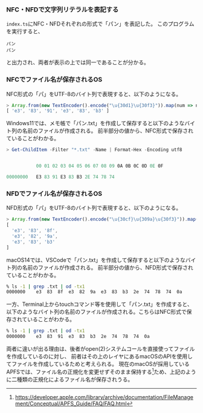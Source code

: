 ### NFC・NFDで文字列リテラルを表記する

`index.ts`にNFC・NFDそれぞれの形式で「パン」を表記した。
このプログラムを実行すると、

```
パン
パン
```

と出力され、両者が表示の上では同一であることが分かる。

### NFCでファイル名が保存されるOS

NFC形式の「パ」をUTF-8のバイト列で表現すると、以下のようになる。

```javascript
> Array.from(new TextEncoder().encode("\u{30d1}\u{30f3}")).map(num => num.toString(16))
[ 'e3', '83', '91', 'e3', '83', 'b3' ]
```

Windows11では、メモ帳で「パン.txt」を作成して保存すると以下のようなバイト列の名前のファイルが作成される。
前半部分の値から、NFC形式で保存されていることがわかる。

```powershell
> Get-ChildItem -Filter "*.txt" -Name | Format-Hex -Encoding utf8


           00 01 02 03 04 05 06 07 08 09 0A 0B 0C 0D 0E 0F

00000000   E3 83 91 E3 83 B3 2E 74 78 74
```

### NFDでファイル名が保存されるOS

NFD形式の「パ」をUTF-8のバイト列で表現すると、以下のようになる。

```javascript
> Array.from(new TextEncoder().encode("\u{30cf}\u{309a}\u{30f3}")).map(num => num.toString(16))
[
  'e3', '83', '8f',
  'e3', '82', '9a',
  'e3', '83', 'b3'
]
```

macOS14では、VSCodeで「パン.txt」を作成して保存すると以下のようなバイト列の名前のファイルが作成される。
前半部分の値から、NFD形式で保存されていることがわかる。

```bash
% ls -1 | grep .txt | od -tx1
0000000    e3  83  8f  e3  82  9a  e3  83  b3  2e  74  78  74  0a
```

一方、Terminal上からtouchコマンド等を使用して「パン.txt」を作成すると、以下のようなバイト列の名前のファイルが作成される。こちらはNFC形式で保存されていることがわかる。

```bash
% ls -1 | grep .txt | od -tx1
0000000    e3  83  91  e3  83  b3  2e  74  78  74  0a
```

両者に違いが出る理由は、後者がopen(2)システムコールを直接使ってファイルを作成しているのに対し、
前者はその上のレイヤにあるmacOSのAPIを使用してファイルを作成しているためと考えられる。
現在のmacOSが採用しているAPFSでは、ファイル名の正規化を変更せずそのまま保持する[^1]ため、上記のように二種類の正規化によるファイル名が保存されうる。

[^1]: https://developer.apple.com/library/archive/documentation/FileManagement/Conceptual/APFS_Guide/FAQ/FAQ.html
